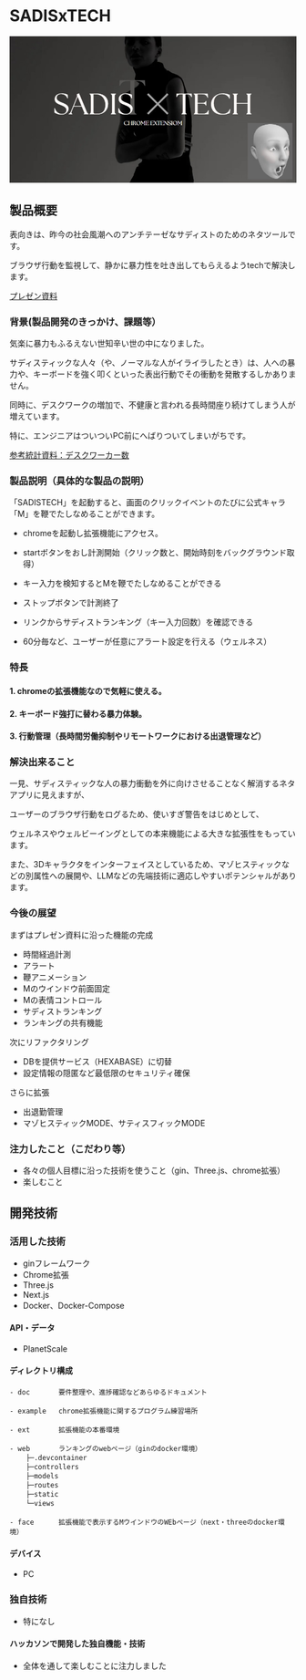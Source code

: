 # SADISxTECH

[![コンセプト画像](doc/product-image.jpg)](https://www.canva.com/design/DAFyjDwYudg/uFacFqQrZyGtH29hhGCiKA/view?utm_content=DAFyjDwYudg&utm_campaign=designshare&utm_medium=link&utm_source=editor)

## 製品概要

表向きは、昨今の社会風潮へのアンチテーゼなサディストのためのネタツールです。

ブラウザ行動を監視して、静かに暴力性を吐き出してもらえるようtechで解決します。

[プレゼン資料](https://www.canva.com/design/DAFyjDwYudg/uFacFqQrZyGtH29hhGCiKA/view?utm_content=DAFyjDwYudg&utm_campaign=designshare&utm_medium=link&utm_source=editor)

### 背景(製品開発のきっかけ、課題等）

気楽に暴力もふるえない世知辛い世の中になりました。

サディスティックな人々（や、ノーマルな人がイライラしたとき）は、人への暴力や、キーボードを強く叩くといった表出行動でその衝動を発散するしかありません。

同時に、デスクワークの増加で、不健康と言われる長時間座り続けてしまう人が増えています。

特に、エンジニアはついついPC前にへばりついてしまいがちです。

[参考統計資料：デスクワーカー数](https://www.stat.go.jp/data/kokusei/2005/sokuhou/03.htm)

### 製品説明（具体的な製品の説明）

「SADISTECH」を起動すると、画面のクリックイベントのたびに公式キャラ「M」を鞭でたしなめることができます。

- chromeを起動し拡張機能にアクセス。

- startボタンをおし計測開始（クリック数と、開始時刻をバックグラウンド取得）

- キー入力を検知するとMを鞭でたしなめることができる

- ストップボタンで計測終了

- リンクからサディストランキング（キー入力回数）を確認できる

- 60分毎など、ユーザーが任意にアラート設定を行える（ウェルネス）


### 特長
#### 1. chromeの拡張機能なので気軽に使える。
#### 2. キーボード強打に替わる暴力体験。
#### 3. 行動管理（長時間労働抑制やリモートワークにおける出退管理など）

### 解決出来ること
一見、サディスティックな人の暴力衝動を外に向けさせることなく解消するネタアプリに見えますが、

ユーザーのブラウザ行動をログるため、使いすぎ警告をはじめとして、

ウェルネスやウェルビーイングとしての本来機能による大きな拡張性をもっています。

また、3Dキャラクタをインターフェイスとしているため、マゾヒスティックなどの別属性への展開や、LLMなどの先端技術に適応しやすいポテンシャルがあります。

### 今後の展望
まずはプレゼン資料に沿った機能の完成

- 時間経過計測
- アラート
- 鞭アニメーション
- Mのウインドウ前面固定
- Mの表情コントロール
- サディストランキング
- ランキングの共有機能


次にリファクタリング
- DBを提供サービス（HEXABASE）に切替
- 設定情報の隠匿など最低限のセキュリティ確保

さらに拡張
- 出退勤管理
- マゾヒスティックMODE、サティスフィックMODE

### 注力したこと（こだわり等）
- 各々の個人目標に沿った技術を使うこと（gin、Three.js、chrome拡張）
- 楽しむこと

## 開発技術
### 活用した技術
- ginフレームワーク
- Chrome拡張
- Three.js
- Next.js
- Docker、Docker-Compose

#### API・データ
- PlanetScale


#### ディレクトリ構成
```
- doc		要件整理や、進捗確認などあらゆるドキュメント

- example	chrome拡張機能に関するプログラム練習場所

- ext		拡張機能の本番環境

- web		ランキングのwebページ（ginのdocker環境）
    ├─.devcontainer
    ├─controllers
    ├─models
    ├─routes
    ├─static
    └─views

- face		拡張機能で表示するMウインドウのWEbページ（next・threeのdocker環境）

```

#### デバイス
- PC

### 独自技術
- 特になし

#### ハッカソンで開発した独自機能・技術
- 全体を通して楽しむことに注力しました

